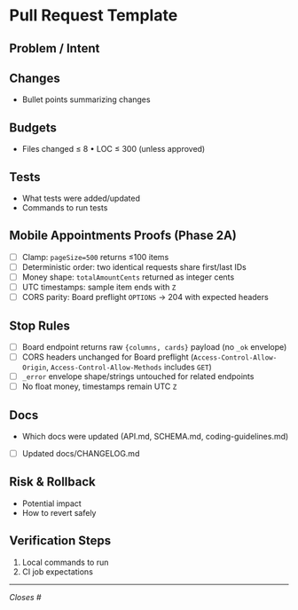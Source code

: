 # Pull Request Template

## Problem / Intent

<!--- What problem are you solving and why? -->

## Changes

- Bullet points summarizing changes

## Budgets

- Files changed ≤ 8 • LOC ≤ 300 (unless approved)

## Tests

- What tests were added/updated
- Commands to run tests

## Mobile Appointments Proofs (Phase 2A)

- [ ] Clamp: `pageSize=500` returns ≤100 items
- [ ] Deterministic order: two identical requests share first/last IDs
- [ ] Money shape: `totalAmountCents` returned as integer cents
- [ ] UTC timestamps: sample item ends with `Z`
- [ ] CORS parity: Board preflight `OPTIONS` → 204 with expected headers

## Stop Rules

- [ ] Board endpoint returns raw `{columns, cards}` payload (no `_ok` envelope)
- [ ] CORS headers unchanged for Board preflight (`Access-Control-Allow-Origin`, `Access-Control-Allow-Methods` includes `GET`)
- [ ] `_error` envelope shape/strings untouched for related endpoints
- [ ] No float money, timestamps remain UTC `Z`

## Docs

- Which docs were updated (API.md, SCHEMA.md, coding-guidelines.md)
- [ ] Updated docs/CHANGELOG.md

## Risk & Rollback

- Potential impact
- How to revert safely

## Verification Steps

1. Local commands to run
2. CI job expectations

---

*Closes #*
